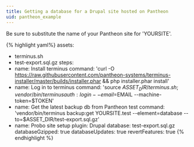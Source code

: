 ```yaml
---
title: Getting a database for a Drupal site hosted on Pantheon
uid: pantheon_example
---
```


Be sure to substitute the name of your Pantheon site for 'YOURSITE'.

{% highlight yaml%}
 assets:
   - terminus.sh
   - test-export.sql.gz
 steps:
   - name: Install terminus
     command: 'curl -O https://raw.githubusercontent.com/pantheon-systems/terminus-installer/master/builds/installer.phar && php installer.phar install'
   - name: Log in to terminus
     command: 'source $ASSET_DIR/terminus.sh ; vendor/bin/terminus auth:login --email=$EMAIL --machine-token=$TOKEN'
   - name: Get the latest backup db from Pantheon test
    command: 'vendor/bin/terminus backup:get YOURSITE.test --element=database --to=$ASSET_DIR/test-export.sql.gz'
   - name: Probo site setup
     plugin: Drupal
     database: test-export.sql.gz
     databaseGzipped: true
     databaseUpdates: true
     revertFeatures: true
{% endhighlight %}

